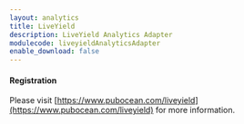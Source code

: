 ```yaml
---
layout: analytics
title: LiveYield
description: LiveYield Analytics Adapter
modulecode: liveyieldAnalyticsAdapter
enable_download: false
---
```


#### Registration

Please visit [https://www.pubocean.com/liveyield](https://www.pubocean.com/liveyield) for more information.

